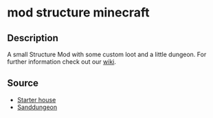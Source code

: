 # mod structure minecraft
## Description
A small Structure Mod with some custom loot and a little dungeon. For further information check out our <a href="https://github.com/MatBayern/mod_structure_minecraft/wiki">wiki</a>.
## Source
- <a href="https://www.youtube.com/watch?v=yTu8J1f0WiI">Starter house</a>
- <a href="https://www.planetminecraft.com/project/mosl-ktkay/">Sanddungeon</a> 
